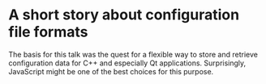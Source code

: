 # A short story about configuration file formats
The basis for this talk was the quest for a flexible way to store and retrieve configuration data for C++ and especially Qt applications. Surprisingly, JavaScript might be one of the best choices for this purpose.
